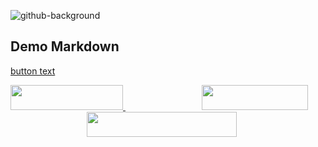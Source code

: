 ![github-background](https://i.imgur.com/3RK4T6b.jpg)
## Demo Markdown

[button text‌](https://eddymens.com)

<script src='https://cdn.jsdelivr.net/gh/eddymens/markdown-external-link-script@v2.0.0/main.min.js'></script>

<a href='https://t.me/nicitaacom'>
<img style='width:180px;height:40px' src='https://i.imgur.com/SDUTsiD.jpg'>
</a>
&nbsp;&nbsp;&nbsp;&nbsp;&nbsp;&nbsp;&nbsp;&nbsp;&nbsp;&nbsp;&nbsp;&nbsp;&nbsp;&nbsp;&nbsp;&nbsp;&nbsp;&nbsp;&nbsp;&nbsp;&nbsp;&nbsp;&nbsp;&nbsp;&nbsp;&nbsp;&nbsp;&nbsp;&nbsp;&nbsp;
<a href='https://nicitaa.com/?target=_blank'>
<img style='width:170px;height:40px' src='https://i.imgur.com/c3I1LTJ.jpg'>
</a>
&nbsp;&nbsp;&nbsp;&nbsp;&nbsp;&nbsp;&nbsp;&nbsp;&nbsp;&nbsp;&nbsp;&nbsp;&nbsp;&nbsp;&nbsp;&nbsp;&nbsp;&nbsp;&nbsp;&nbsp;&nbsp;&nbsp;&nbsp;&nbsp;&nbsp;&nbsp;&nbsp;&nbsp;&nbsp;&nbsp;
<a href='https://gmail.com/?target=_blank'>
<img style='width:240px;height:40px' src='https://i.imgur.com/Pb8LWAA.jpg'>
</a>